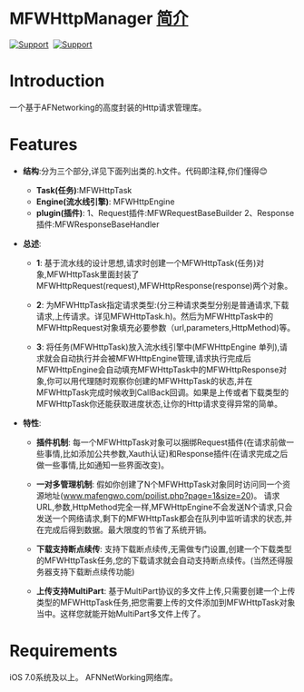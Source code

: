 MFWHttpManager <a href="#介绍">简介</a>
==============
[![Support](https://img.shields.io/badge/support-iOS%207%2B%20-blue.svg?style=flat)](https://www.apple.com/nl/ios/)&nbsp;
[![Support](https://img.shields.io/badge/support-AFNetWorking-blue.svg)](https://github.com/AFNetworking/AFNetworking)&nbsp;


Introduction
==============

一个基于AFNetworking的高度封装的Http请求管理库。


Features
==============
- **结构**:分为三个部分,详见下面列出类的.h文件。代码即注释,你们懂得😊
  - **Task(任务)**:MFWHttpTask
  - **Engine(流水线引擎)**: MFWHttpEngine
  - **plugin(插件)**: 1、Request插件:MFWRequestBaseBuilder  2、Response插件:MFWResponseBaseHandler

- **总述**:
  - **1**: 基于流水线的设计思想,请求时创建一个MFWHttpTask(任务)对象,MFWHttpTask里面封装了MFWHttpRequest(request),MFWHttpResponse(response)两个对象。
  
  - **2**: 为MFWHttpTask指定请求类型:(分三种请求类型分别是普通请求,下载请求,上传请求。详见MFWHttpTask.h)。然后为MFWHttpTask中的MFWHttpRequest对象填充必要参数（url,parameters,HttpMethod)等。
  
  - **3**: 将任务(MFWHttpTask)放入流水线引擎中(MFWHttpEngine 单列),请求就会自动执行并会被MFWHttpEngine管理,请求执行完成后MFWHttpEngine会自动填充MFWHttpTask中的MFWHttpResponse对象,你可以用代理随时观察你创建的MFWHttpTask的状态,并在MFWHttpTask完成时候收到CallBack回调。如果是上传或者下载类型的MFWHttpTask你还能获取进度状态,让你的Http请求变得异常的简单。 
  
- **特性**:
  - **插件机制**: 每一个MFWHttpTask对象可以捆绑Request插件(在请求前做一些事情,比如添加公共参数,Xauth认证)和Response插件(在请求完成之后做一些事情,比如通知一些界面改变)。
  
  - **一对多管理机制**: 假如你创建了N个MFWHttpTask对象同时访问同一个资源地址(www.mafengwo.com/poilist.php?page=1&size=20)。 请求URL,参数,HttpMethod完全一样,MFWHttpEngine不会发送N个请求,只会发送一个网络请求,剩下的MFWHttpTask都会在队列中监听请求的状态,并在完成后得到数据。最大限度的节省了系统开销。
  
  - **下载支持断点续传**: 支持下载断点续传,无需做专门设置,创建一个下载类型的MFWHttpTask任务,您的下载请求就会自动支持断点续传。(当然还得服务器支持下载断点续传功能)
  
  - **上传支持MultiPart**: 基于MultiPart协议的多文件上传,只需要创建一个上传类型的MFWHttpTask任务,把您需要上传的文件添加到MFWHttpTask对象当中。这样您就能开始MultiPart多文件上传了。

Requirements
==============
iOS 7.0系统及以上。
AFNNetWorking网络库。
